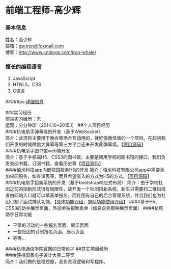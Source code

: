 # 前端工程师-高少辉  
### 基本信息  
姓名：高少辉  
邮箱：gw.iron@foxmail.com  
博客：http://www.cnblogs.com/iron-whale/  
### 擅长的编程语言  
1. JavaScript  
2. HTNL5，CSS  
3. C语言

#####ps:[详细信息](https://github.com/gwiron/gw-resume/tree/master/detailed)

###实习经历  
前端实习经历：无  
运营：分分钟印（2014.10~2015.1）
##个人项目经历  
####杭电助手弹幕墙的开发（基于WebSocket）  
简介：此项目主要用于晚会等场合互动用的，就好像微信墙的一个项目。在起初我们开发的时候微信大屏幕等第三方平台还未开发此弹幕墙。【[项目源码](https://github.com/gwiron/gw-resume/tree/master/project/bullet-screen)】  
####杭电助手图书馆web端开发  
简介：基于手机端H5、CSS3的图书馆，主要是调用学校的图书馆的接口，我们负责查阅书籍，订阅书籍，查看历史等【[项目源码](https://github.com/gwiron/gw-resume/tree/master/project/library)】  
####佰米科技app内嵌校园服务H5的开发
简介：佰米科技有限公司app中需要添加校园服务，如查课表等，而且希望嵌入的方式为H5的方式。【[项目源码](https://github.com/gwiron/gw-resume/tree/master/project/%E4%BD%B0%E7%B1%B3%E5%A4%96%E5%8C%85)】  
####杭电助手招新系统的开发（基于bootstrap响应式布局）
简介：由于学校社团之前的招新形式很有局限性，故开发一个社团招新系统，新生只需要扫二维码或者由网站入口就可以填表单报名，而社团有自己的后台管理系统，并且我们也为社团订制了面试排队功能，【[具体功能介绍](http://mp.weixin.qq.com/s?__biz=MjM5NDQ5MDAyMQ==&mid=215740136&idx=1&sn=a9a9f8f79216dcc037f18a162efc282c#rd)，[排队功能使用介绍](http://mp.weixin.qq.com/s?__biz=MjM5NDQ5MDAyMQ==&mid=215834318&idx=1&sn=d5afc876e77a0e6d00ba6ac5335fca97#rd)】
####基于H5、CSS3的助手展示页面，外加单独招新表单（如易企秀那种展示页面）
####杭电助手日常功能
* 平常的活动的一些报名页面、展示页面  
* 一些社团的订制报名页面、展示页面  
* 等等...  

####[杭电通信学院官网](http://comm.hdu.edu.cn/index.html)的日常维护
##其它项目经历  
####获得国家电子设计大赛二等奖  
简介：我们做的是程控题，我负责理逻辑和写程序。  

